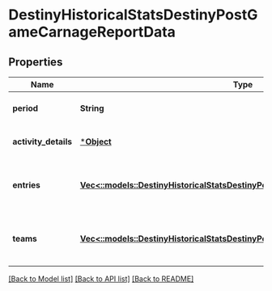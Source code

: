 # DestinyHistoricalStatsDestinyPostGameCarnageReportData

## Properties
Name | Type | Description | Notes
------------ | ------------- | ------------- | -------------
**period** | **String** | Date and time for the activity. | [optional] [default to null]
**activity_details** | [***Object**](Object.md) | Details about the activity. | [optional] [default to null]
**entries** | [**Vec<::models::DestinyHistoricalStatsDestinyPostGameCarnageReportEntry>**](Destiny.HistoricalStats.DestinyPostGameCarnageReportEntry.md) | Collection of players and their data for this activity. | [optional] [default to null]
**teams** | [**Vec<::models::DestinyHistoricalStatsDestinyPostGameCarnageReportTeamEntry>**](Destiny.HistoricalStats.DestinyPostGameCarnageReportTeamEntry.md) | Collection of stats for the player in this activity. | [optional] [default to null]

[[Back to Model list]](../README.md#documentation-for-models) [[Back to API list]](../README.md#documentation-for-api-endpoints) [[Back to README]](../README.md)


